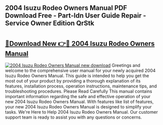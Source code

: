 ## 2004 Isuzu Rodeo Owners Manual PDF Download Free - Part-Idn User Guide Repair - Service Owner Edition QrStk

# <h2><a href="http://bc39790.oget.top/?id=2004+Isuzu+Rodeo+Owners+Manual">🔗Download New 👉🔴 2004 Isuzu Rodeo Owners Manual</a></h2>

[![2004 Isuzu Rodeo Owners Manual new download](https://i.imgur.com/5g1atiW.png)](http://bc39790.oget.top/?id=2004+Isuzu+Rodeo+Owners+Manual)
Greetings and welcome to the comprehensive user manual for your newly acquired 2004 Isuzu Rodeo Owners Manual. This guide is intended to help you get the most out of your product by providing a thorough explanation of its features, installation process, operation instructions, maintenance tips, and troubleshooting procedures. Please Read Carefully This manual contains important information regarding the safe and effective operation of your new 2004 Isuzu Rodeo Owners Manual. With features like list of features, your new 2004 Isuzu Rodeo Owners Manual is designed to simplify your tasks. We're Here to Help 2004 Isuzu Rodeo Owners Manual. Our customer support team is ready to assist you with any questions or concerns.
